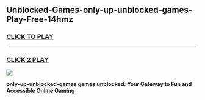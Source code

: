 
## Unblocked-Games-only-up-unblocked-games-Play-Free-14hmz
<h3>
<a href="https://premium76.site?title=only-up-unblocked-games&ref=20A">CLICK TO PLAY</a></h3>
<hr>

<h3>
<a href="https://premium76.site?title=only-up-unblocked-games&ref=20A">CLICK 2 PLAY</a>
  
</h3>

<a href="https://premium76.site?title=only-up-unblocked-games&ref=20A"><img src="https://clearcache.store/games.png"></a>


**only-up-unblocked-games games unblocked: Your Gateway to Fun and Accessible Online Gaming**

